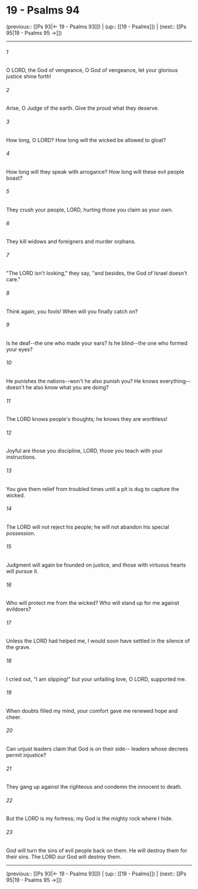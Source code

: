 # 19 - Psalms 94

(previous:: [[Ps 93|← 19 - Psalms 93]]) | (up:: [[19 - Psalms]]) | (next:: [[Ps 95|19 - Psalms 95 →]])

***


###### 1 
O LORD, the God of vengeance, O God of vengeance, let your glorious justice shine forth! 

###### 2 
Arise, O Judge of the earth. Give the proud what they deserve. 

###### 3 
How long, O LORD? How long will the wicked be allowed to gloat? 

###### 4 
How long will they speak with arrogance? How long will these evil people boast? 

###### 5 
They crush your people, LORD, hurting those you claim as your own. 

###### 6 
They kill widows and foreigners and murder orphans. 

###### 7 
"The LORD isn't looking," they say, "and besides, the God of Israel doesn't care." 

###### 8 
Think again, you fools! When will you finally catch on? 

###### 9 
Is he deaf--the one who made your ears? Is he blind--the one who formed your eyes? 

###### 10 
He punishes the nations--won't he also punish you? He knows everything--doesn't he also know what you are doing? 

###### 11 
The LORD knows people's thoughts; he knows they are worthless! 

###### 12 
Joyful are those you discipline, LORD, those you teach with your instructions. 

###### 13 
You give them relief from troubled times until a pit is dug to capture the wicked. 

###### 14 
The LORD will not reject his people; he will not abandon his special possession. 

###### 15 
Judgment will again be founded on justice, and those with virtuous hearts will pursue it. 

###### 16 
Who will protect me from the wicked? Who will stand up for me against evildoers? 

###### 17 
Unless the LORD had helped me, I would soon have settled in the silence of the grave. 

###### 18 
I cried out, "I am slipping!" but your unfailing love, O LORD, supported me. 

###### 19 
When doubts filled my mind, your comfort gave me renewed hope and cheer. 

###### 20 
Can unjust leaders claim that God is on their side-- leaders whose decrees permit injustice? 

###### 21 
They gang up against the righteous and condemn the innocent to death. 

###### 22 
But the LORD is my fortress; my God is the mighty rock where I hide. 

###### 23 
God will turn the sins of evil people back on them. He will destroy them for their sins. The LORD our God will destroy them.

***

(previous:: [[Ps 93|← 19 - Psalms 93]]) | (up:: [[19 - Psalms]]) | (next:: [[Ps 95|19 - Psalms 95 →]])
